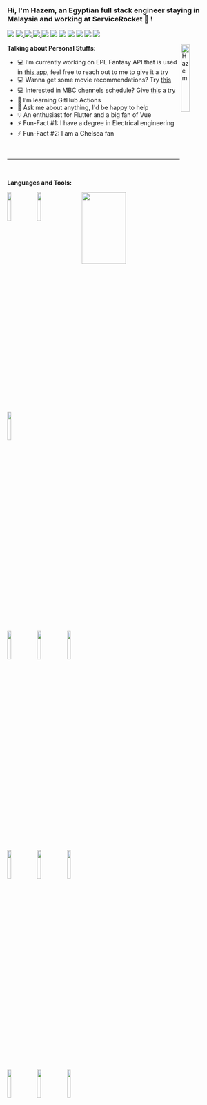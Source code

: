 ### Hi, I'm Hazem, an Egyptian full stack engineer staying in Malaysia and working at ServiceRocket 🚀 !

<p>
  <img src="http://views.whatilearened.today/views/github/HazemGharib/views.svg"/>
  <a href="https://github.com/HazemGharib/">
    <img src="https://img.shields.io/website?label=Website%20status%20%3A&url=https%3A%2F%2Fwww.hazem-gharib.net%2F"/>
  </a>
  <a href="https://github.com/HazemGharib/">
    <img src="https://img.shields.io/github/followers/HazemGharib?color=%234CC61E&label=GitHub%20Followers%20%3A"/>
  </a>
  <a href="https://github.com/HazemGharib?tab=repositories">
    <img src="https://badges.frapsoft.com/os/v2/open-source.svg?v=103"/>
  </a> 
  <a href="mailto:hazem.gharib.8@gmail.com?subject=[GitHub]%20Let's Chat&body=Hi Hazem%2C%0A%0AI wanted to ask you about ...">
    <img src="https://img.shields.io/badge/Ask%20me-anything-1abc9c.svg"/></a>
  <img src="https://img.shields.io/badge/Front End-Vue.js-42b883"/>
  <img src="https://img.shields.io/badge/Front%20End-Angular2+-ed8094"/>
  <img src="https://img.shields.io/badge/Back%20End-Node.js-83af26"/>
  <img src="https://img.shields.io/badge/Back%20End-.Net-bc8bf4"/>
  <img src="https://img.shields.io/badge/Back%20End-Java-f8981d"/>
  <img src="https://img.shields.io/badge/OS-Ubuntu-dd4814"/>
</p>

**Talking about Personal Stuffs:**
<img width="20%" align="right" alt="Hazem " src='https://avataaars.io/?avatarStyle=Circle&topType=ShortHairTheCaesar&accessoriesType=Blank&hairColor=Black&facialHairType=BeardLight&facialHairColor=BrownDark&clotheType=Hoodie&clotheColor=Blue03&eyeType=Wink&eyebrowType=UpDownNatural&mouthType=Smile&skinColor=Light' />
<br />
- 💻 I’m currently working on EPL Fantasy API that is used in [this app](https://epl-fantasy-app.herokuapp.com), feel free to reach out to me to give it a try
- 💻 Wanna get some movie recommendations? Try [this](https://app-movie-recommender.herokuapp.com/)
- 💻 Interested in MBC chennels schedule? Give [this](https://mbc-schedule.herokuapp.com/) a try
- 🌱 I’m learning GitHub Actions 
- 💬 Ask me about anything, I'd be happy to help
- 💡 An enthusiast for Flutter and a big fan of Vue
- ⚡️ Fun-Fact #1: I have a degree in Electrical engineering
- ⚡️ Fun-Fact #2: I am a Chelsea fan
<br />

---

<br />

**Languages and Tools:** 

<p>
  <a href="https://github.com/onimur/handle-path-oz">
    <img align="right" width="45%" height="165" src="https://github-readme-stats.vercel.app/api?username=HazemGharib&show_icons=true&hide_border=false&line_height=20&title_color=0a4595&icon_color=0a4595&show_owner=true"/>
  </a>
  
  <code><img width="13%" src="https://www.vectorlogo.zone/logos/dotnet/dotnet-horizontal.svg"></code>
  <code><img width="13%" src="https://www.vectorlogo.zone/logos/java/java-ar21.svg"></code>
  <code><img width="13%" src="https://www.vectorlogo.zone/logos/nodejs/nodejs-horizontal.svg"></code>
  <br />
  <code><img width="13%" src="https://www.vectorlogo.zone/logos/jenkins/jenkins-ar21.svg"></code>
  <code><img width="13%" src="https://www.vectorlogo.zone/logos/circleci/circleci-ar21.svg"></code>
  <code><img width="13%" src="https://www.vectorlogo.zone/logos/json/json-ar21.svg"></code>
  <br />
  <code><img width="13%" src="https://www.vectorlogo.zone/logos/mongodb/mongodb-ar21.svg"></code>
  <code><img width="13%" src="https://raw.githubusercontent.com/prplx/svg-logos/5585531d45d294869c4eaab4d7cf2e9c167710a9/svg/vue.svg"></code>
  <code><img width="13%" src="https://www.vectorlogo.zone/logos/angular/angular-ar21.svg"></code>
  <br />
  <code><img width="13%" src="https://www.vectorlogo.zone/logos/git-scm/git-scm-ar21.svg"></code>
  <code><img width="13%" src="https://www.vectorlogo.zone/logos/amazon_aws/amazon_aws-ar21.svg"></code>
  <code><img width="13%" src="https://www.vectorlogo.zone/logos/gnu_bash/gnu_bash-ar21.svg"></code>
</p>
